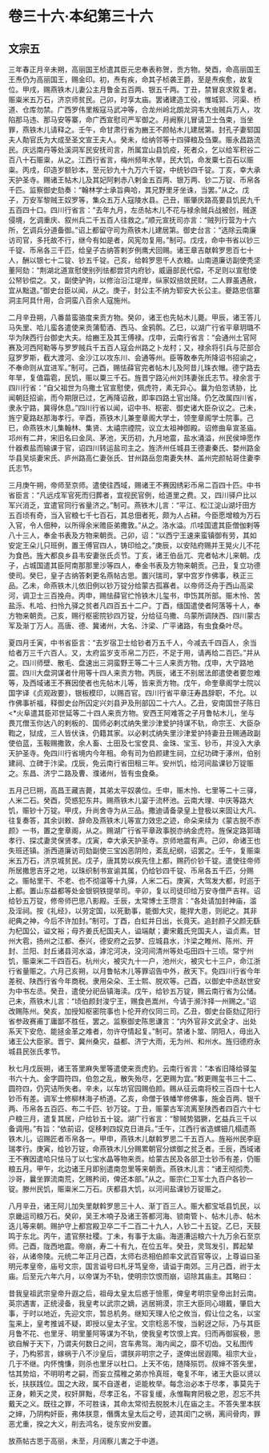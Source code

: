# 卷三十六·本纪第三十六

## 文宗五

三年春正月辛未朔，高丽国王桢遣其臣元忠奉表称贺，贡方物。癸酉，命高丽国王王焘仍为高丽国王，赐金印。初，焘有疾，命其子桢袭王爵，至是焘疾愈，故复位。甲戌，赐燕铁木儿妻公主月鲁金五百两、银五千两。丁丑，禁冒哀求叙复者。赈粜米五万石，济京师贫民。己卯，时享太庙。罢诸建造工役，惟城郭、河渠、桥道、仓库勿禁。广西罗伟里叛寇马武冲等，合龙州岭北朗龙洞韦大虫贼兵万人，攻陷那马违、那马安等寨，命广西宣慰司严军御之。月阙察儿冒请卫士刍束，当坐罪，燕铁木儿请释之。壬午，命甘肃行省为豳王不颜帖木儿建居第。封孔子妻郓国夫人勣官氏为大成至圣文宣王夫人。癸未，给纳邻等十四驿粮及刍粟。赈永昌路流民。庆远南丹等处溪洞军民安抚司言，所属宜山县饥疫，死者众，乞以给军积谷二百八十石赈粜，从之。江西行省言，梅州频年水旱，民大饥，命发粟七百石以赈粜。丙戌，印造岁额钞本，至元钞九十九万六千锭，中统钞四千锭。丁亥，幸大承天护圣寺。赐诸王帖木儿及其妃阿剌赤八剌金五百两、银万两、钞二万锭、币帛各千匹。监察御史劾奏：“翰林学士承旨典哈，其兄野里牙坐诛，当罢。”从之。戊子，万安军黎贼王奴罗等，集众五万人寇陵水县。己丑，赈肇庆路高要县饥民九千五百四十口。四川行省言：“去年九月，左丞帖木儿不花与禄余贼兵战被创，贼遂侵境，乞调重庆、叙州兵二千五百人往救之。”顺元宣抚司亦言：“贼列行营为十六所，乞调兵分道备御。”诏上都留守司为燕铁木儿建居第。御史台言：“选除云南廉访司官，多托故不行，继今有如是者，风宪勿复用。”制可。戊戌，命中书省以钞三千锭、币帛各三千匹，给皇子古纳答剌岁例鹰犬回赐。诸王章吉献斡罗思百七十人，酬以银七十二锭、钞五千锭。己亥，给斡罗思千人衣粮。山南道廉访副使秃坚董阿劾：“荆湖北道宣慰使别列怯都尝贷内府钞，威逼部民代偿，不足则以宣慰使公帑钞偿之。又，副使驴驹，以修治沿江堤岸，纵家奴掊敛民财。二人罪虽遇赦，宜从黜退。”御史台臣以闻，从之。庚子，封公主不纳为郓安大长公主。夔路忠信寨洞主阿具什用，合洞蛮八百余人寇施州。

二月辛丑朔，八番苗蛮骆度来贡方物。癸卯，诸王也先帖木儿薨。甲辰，诸王答儿马失里、哈儿蛮各遣使来贡蒲萄酒、西马、金鸦鹘。乙巳，以湖广行省平章玥璐不华为陕西行台御史大夫。给豳王及其王傅禄。戊申，云南行省言：“会通州土官阿赛及河西阿勒等与罗罗贼兵千五百人寇会州路之卜龙村；又，禄余将引兵与茫部合寇罗罗斯，截大渡河、金沙江以攻东川、会通等州。臣等敢奉先所降诏书招谕之，不奉命则从宜进军。”制可。己酉，赐怯薛官完者帖木儿及阿昔儿珠衣帽。德宁路去年旱，复值霜雹，民饥，赈以粟三千石。旌晋宁路沁州刘玮妻张氏志节。禄余言于四川行省：“自父祖世为乌撒土官宣慰使，佩虎符，素无异心。曩为伯忽诱胁，比闻朝廷招谕，而今期限已过，乞再降诏赦，即率四路土官出降。仍乞改属四川省，隶永宁路，冀得休息。”四川行省以闻，诏中书、枢密、御史诸大臣杂议之。己未，旌宁夏路赵那海孝行。辛酉，燕铁木儿兼奎章阁大学士，领奎章阁学士院事。己巳，命燕铁木儿集翰林、集贤、太禧宗禋院，议立太祖神御殿。诏修曲阜宣圣庙。邛州有二井，宋旧名曰金凤、茅池，天历初，九月地震，盐水涌溢，州民侯坤愿作什器煮盐而输课于官，诏四川转运盐司主之。旌济州任城县王德妻秦氏、婺州路金华县吴埙妻宋氏、庐州路高仁妻张氏、甘州路岳忽南妻失林、盖州完颜帖哥住妻李氏志节。

三月庚午朔，帝师至京师。遣使往西域，赐诸王不赛因绣彩币帛二百四十匹。中书省臣言：“凡远戍军官死而归葬者，宜视民官例，给道里之费。又，四川驿户比以军兴消乏，宜遣官同行省量济之。”制可。燕铁木儿言：“平江、松江淀山湖圩田方五百顷有奇，当入官粮七千七百石，其总佃者死，颇为人占耕。今臣愿增粮为万石入官，令人佃种，以所得余米赡臣弟撒敦。”从之。洛水溢。爪哇国遣其臣僧伽剌等八十三人，奉金书表及方物来朝贡。己卯，诏：“以西宁王速来蛮镇御有劳，其如安定王朵儿只班例，置王傅官四人，铸印给之。”庚辰，以安陆府赐并王晃火儿不花为食邑。旌大都良乡县韦安妻张氏贞节。丁亥，诸王伯岳兀、完者帖木儿来朝。戊子，占城国遣其臣阿南那那里沙等四人，奉金书表及方物来朝贡。己丑，复立功德使司。癸巳，皇子古纳答剌更名燕帖古思。置兴瑞司，掌中宫岁作佛事，秩正三品。乙未，命燕铁木儿依旧例以钞万锭分给蒙古孤寡者。以帝师泛舟于西山高梁河，调卫士三百挽舟。丙申，赐怯薛官纻怜铁木儿玺书，申饬其所部。赈木怜、苦盐泺、札哈、扫怜九驿之贫者凡四百五十二户。丁酉，缅国遣使者阿落等十人，奉方物来朝贡。己亥，赐行枢密院钞四万锭，分给征乌撒、乌蒙所调陕西、四川蒙古军及渐丁万人。高唐、德、冀诸州，大名、汴梁、广平诸路，有虫食桑叶尽。

夏四月壬寅，中书省臣言：“去岁宿卫士给钞者万五千人，今减去千四百人，余当给者万三千六百人。又，太府监岁支币帛二万匹，不足于用，请再给二百匹。”并从之。四川师壁、散毛、盘速出三洞蛮野王等二十三人来贡方物。戊申，大宁路地震。四川大盘洞谋者什用等十四人来贡方物。丙辰，诸王不别居法郎遣使者要忽难等，及西域诸王不赛因使者也先帖木儿等，皆来贡方物。戊午，命奎章阁学士院以国字译《贞观政要》，银板模印，以赐百官。四川行省平章汪寿昌辞职，不允。以作佛事祈福，释御史台所囚定兴刘县尹及刑部囚二十六人。乙丑，安南国世子陈日<*火阜遣其臣邓世延等二十四人来贡方物。安西王阿难答之子月鲁帖木儿，坐与畏兀僧玉你达八的剌板的、国师必剌忒纳失里沙津爱护持谋不轨，命宗王、大臣杂鞫之，狱成，三人皆伏诛，仍籍其家。以必剌忒纳失里沙津爱护持妻丑丑赐通政副使伯蓝，玉鞍赐撒敦，余人畜、土田及七宝奁具、金珠、宝玉、钞币，并没入大承天护圣寺。免四川行省境内今年租。命有司为伯颜建生祠，立纪功碑于涿州，伯别建祠、立碑于汴梁。戊辰，免云南行省田租三年。安州饥，给河间盐课钞万锭赈之。东昌、济宁二路及曹、濮诸州，皆有虫食桑。

五月己巳朔，高昌王藏吉薨，其弟太平奴袭位。壬申，赈木怜、七里等二十三驿，人米二石。癸酉，荧惑犯东井。赐燕铁木儿宴于流杯池。云南大理、中庆等路大饥，赈钞十万锭。甲戌，升尚舍寺为从三品。撒迪请备录皇上登极以来固让大凡、往复奏答，其余训敕、辞命及燕铁木儿等宣力效忠之迹，命朵来续为《蒙古脱不赤颜》一书，置之奎章阁，从之。赐湖广行省平章政事脱亦纳金虎符。旌保定路郭璹孝行、探忒妻灵保贤孝。戊寅，幸大承天护圣寺。京师地震有声。己卯，命诸王也失班还镇。浙西道廉访司劾副使三宝凶恶阴险，紊乱纪纲，诏罢之。壬午，复赈粜米五万石，济京城贫民。戊子，唐其势以疾先住上都，赐药价钞千锭。遣使往帝师所居撒思吉牙之地，以珠织制书宣谕其属，仍给钞四千锭、币帛各五千匹，分赐之。赈帖里干、不老、也不彻温等十九驿，人米二石。庚寅，大驾发大都，时巡于上都。置山东益都等处金银铜铁提举司。辛卯，复以司徒印给万安寺僧严吉祥。诏给钞五万锭，修帝师巴思八影殿。壬辰，太常博士王瓒言：“各处请加封神庙，滥及淫祠。按《礼经》，以劳定国，以死勤事，能御大灾，能捍大患，则祀之。其非祀典之神，今后不许加封。”制可。丁酉，白虹并日出，长竟天。追封颜子父颜无繇为杞国公，谥文裕；母齐姜氏杞国夫人，谥端献；妻宋戴氏兖国夫人，谥贞素。甘州大雹，扬州之江都、泰兴，德安府之云梦、应城县水，汴梁之睢州、陈州、开封、兰阳、封丘诸县河水溢，滹沱河决，没河间清州等处屯田四十三顷。常宁州饥，赈粜米二千四百石。杭州火，被灾九十一户，池州火，被灾七十三户，命江浙行省量赈之。六月己亥朔，以月鲁帖木儿等罪诏告中外，赦天下。免四川行省今年差税、陕西行省今年商税。隶用朵朵、王士熙、脱欢等。己酉，以御史中丞赵世安为中书左丞。癸丑，遣使分祀岳镇海渎。戊午，给钞五万锭，赐云南行省为公储。己未，燕铁木儿言：“顷伯颜封浚宁王，赐食邑嵩州，今请于濒汴择一州赐之。”诏改赐陈州。癸亥，加授知枢密院事也卜伦开府仪同三司。乙丑，御史台臣劾辽阳行省参政赛甫丁庸鄙不胜任，罢之。监察御史陈思谦言：“内外官非文武全才、出处系天下安危、能拯金革之难者，勿许夺情起复。”制可。禁诸卜筮、阴阳人，毋出入诸王公大臣家。晋宁、冀州桑灾，益都、济宁大雨，无为州、和州水。旌归德府永城县民张氏孝节。

秋七月戊辰朔，诸王答里麻失里等遣使来贡虎豹。云南行省言：“本省旧降给驿玺书六十九、金字圆符四，伯忽之乱，散失殆尽，乞更赐为宜。”敕更赐玺书三十二、圆符四，仍究诘所失者。辛未，以车坊官园赐伯颜。赐从征云南将校三百四十七人钞币有差。调军士修柳林海子桥道。乙亥，命僧于铁幡竿修佛事，施金百两、银千两、币帛各五百匹、布二千匹、钞万锭。丁丑，赈蒙古军流离至陕西者四百六十七户粮三月，遣复其居，户给钞五十锭。湖广行省言：“黎贼势猖獗，乞益兵三千以备调用。”有旨：“依前诏，促移剌四奴克日进兵。”壬午，江西行省造螺钿几榻遗燕铁木儿，诏赐匠者币帛各一。甲申，燕铁木儿献斡罗思二千五百人。旌裕州民李庭瑞孝行。庚寅，给钞万锭，命燕铁木儿分赐累朝官分嫔御之贫乏者。壬辰，西域诸王不赛因遣哈只怯马丁以七宝水晶等物来贡。给蒙古民及各部卫士钞币有差，仍赈粮五月。甲午，北边诸王月即别遣南忽里等来朝贡。燕铁木儿言：“诸王彻彻秃、沙哥，曩坐罪流南荒，乞赐矜闵，俾还本部。”从之。赈宗仁卫军士九百户各钞一锭。滕州民饥，赈粜米二万石。庆都县大饥，以河间盐课钞万锭赈之。

八月辛丑，诸王阿儿加失里献斡罗思三十人、渐丁百三人。赈大都宝坻县饥民，以京畿运司粮万石。癸卯，吴王木喃子及诸王答都河海、锁南管卜、帖木儿赤、帖木迭儿等来朝。赐护守上都宫殿卫卒二千二百二十九人，人钞二十五锭。乙巳，天鼓鸣于东北。丙午，遣官祭社稷。丁未，有事于太庙。海道漕运粮六十九万余石至京师。己酉，陇西地震。帝崩，寿二十有九，在位五年。癸丑，灵驾发引，葬起辇谷，从诸帝陵。元统二年正月己酉，太师右丞相伯颜率文武百官等议，上尊谥曰圣明元孝皇帝，庙号文宗，国言谥号曰札牙笃皇帝，请谥于南郊。三月己酉，祔于太庙。后至元六年六月，以帝谋为不轨，使明宗饮恨而崩，诏除其庙主。其略曰：

昔我皇祖武宗皇帝升遐之后，祖母太皇太后惑于憸慝，俾皇考明宗皇帝出封云南。英宗遇害，正统浸备，我皇考以武宗之嫡，逃居朔漠，宗王大臣同心翊戴，肇启大事，于时以地近，先迎文宗，暂总机务。继知天理人伦之攸当，假让位之名，以宝玺来上，皇考推诚不疑，即授以皇太子宝。文宗稔恶不悛，当躬迓之际，乃与其臣月鲁不花、也里牙、明里董阿等谋为不轨，使我皇考饮恨上宾。归而再御宸极，思欲自解于天下，乃谓夫何数日之间，宫车弗驾。海内闻之，靡不切齿。又私图传子，乃构邪言，嫁祸于八不沙皇后，谓朕非明宗之子，遂俾出居遐陬。祖宗大业，几于不继。内怀愧慊，则杀也里牙以杜口。上天不佑，随降殒罚。叔婶不答失里，怙其势焰，不明明考之嗣，而妄立孺稚之弟亦怜真班，奄复不年，诸王大臣以贤以长，扶朕践位。国之大政，属不自遂者，讵能枚举。每念治必本于尽孝，事莫先于正身，赖天之灵，权奸屏黜，尽孝正名，不容复缓，永惟鞠育罔极之恩，忍忘不共戴天之义。既往之罪，不可胜诛，其命太常彻去脱脱木儿在庙之主。不答失里本朕之婶，乃阴构奸臣，弗体朕意，僭膺太皇太后之号，迹其闺门之祸，离间骨肉，罪恶尤重，揆之大义，削去鸿名，徙东安州安置。

放燕帖古思于高丽，未至，月阔察儿害之于中道。
